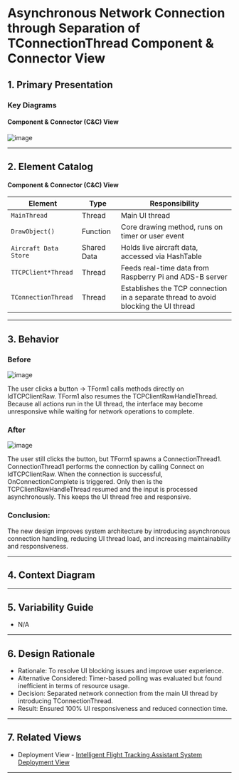 # Asynchronous Network Connection through Separation of TConnectionThread Component & Connector View

## 1. Primary Presentation

### Key Diagrams

#### Component & Connector (C&C) View
![image](https://github.com/user-attachments/assets/1c5a44c2-846a-4f79-bf62-751233dc7e82)

---

## 2. Element Catalog

#### Component & Connector (C&C) View

| Element                | Type          | Responsibility                                                |
|------------------------|---------------|----------------------------------------------------------------|
| `MainThread`         | Thread      | Main UI thread               |
| `DrawObject()`         | Function      | Core drawing method, runs on timer or user event               |
| `Aircraft Data Store`  | Shared Data   | Holds live aircraft data, accessed via HashTable               |
| `TTCPClient*Thread`    | Thread        | Feeds real-time data from Raspberry Pi and ADS-B server        |
| `TConnectionThread`    | Thread        | Establishes the TCP connection in a separate thread to avoid blocking the UI thread        |

---

## 3. Behavior
### Before
![image](https://github.com/user-attachments/assets/b8778a4f-d6b8-4717-8ac6-00268e1ab816)


The user clicks a button → TForm1 calls methods directly on IdTCPClientRaw.
TForm1 also resumes the TCPClientRawHandleThread.
Because all actions run in the UI thread, the interface may become unresponsive while waiting for network operations to complete.


### After
![image](https://github.com/user-attachments/assets/2cd25197-daf0-4c30-970e-53bade5d217a)

The user still clicks the button, but TForm1 spawns a ConnectionThread1.
ConnectionThread1 performs the connection by calling Connect on IdTCPClientRaw.
When the connection is successful, OnConnectionComplete is triggered.
Only then is the TCPClientRawHandleThread resumed and the input is processed asynchronously.
This keeps the UI thread free and responsive.

### Conclusion:
The new design improves system architecture by introducing asynchronous connection handling,
reducing UI thread load, and increasing maintainability and responsiveness. 

---

## 4. Context Diagram 


---

## 5. Variability Guide
- N/A

---

## 6. Design Rationale
- Rationale: To resolve UI blocking issues and improve user experience.
- Alternative Considered: Timer-based polling was evaluated but found inefficient in terms of resource usage.
- Decision: Separated network connection from the main UI thread by introducing TConnectionThread.
- Result: Ensured 100% UI responsiveness and reduced connection time.

---

## 7. Related Views
- Deployment View - [Intelligent Flight Tracking Assistant System Deployment View](./IFTA_Deployment_View.md)

---

